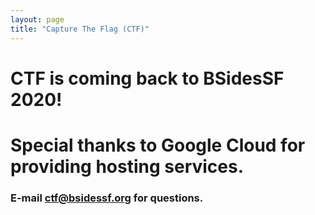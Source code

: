 ```yaml
---
layout: page
title: "Capture The Flag (CTF)"
--- 
```


# CTF is coming back to BSidesSF 2020!
# Special thanks to Google Cloud for providing hosting services.

### E-mail ctf@bsidessf.org for questions.
